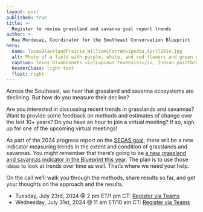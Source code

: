 ```yaml
---
layout: post
published: true
title: >-
  Register to review grassland and savanna goal report trends
author: >-
  Rua Mordecai, Coordinator for the Southeast Conservation Blueprint
hero:
  name: TexasBlacklandPrairie_WilliamLFarrWikipedia_April2014.jpg
  alt: Photo of a field with purple, white, and red flowers and green grass in the foreground, with isolated trees in the background.
  caption: Texas bluebonnets <i>(Lupinus texensis)</i>, Indian paintbrush <i>(Castilleja indivisa)</i>, and other wildflowers growing on ranch and pastureland in the Blackland Prairie ecoregion of Texas. <a href="https://commons.wikimedia.org/wiki/File:Ranch_and_pastureland_with_wildflowers_in_the_Blackland_Prairie_eco-region_of_Texas._County_Road_268,_Lavaca_County,_Texas,_USA_%2819_April_2014%29.jpg">Photo</a> by William L. Farr, Wikipedia. <a href="https://creativecommons.org/licenses/by-sa/4.0/deed.en">CC BY-SA 4.0</a>.
  headerClass: light-text
  float: right
---
```

Across the Southeast, we hear that grassland and savanna ecosystems are declining. But how do you measure their decline? 

Are you interested in discussing recent trends in grasslands and savannas? Want to provide some feedback on methods and estimates of change over the last 10+ years? Do you have an hour to join a virtual meeting? If so, sign up for one of the upcoming virtual meetings!<!--more-->

As part of the 2024 progress report on the [SECAS goal](https://secassoutheast.org/our-goal), there will be a new indicator measuring trends in the extent and condition of grasslands and savannas. You might remember that there’s going to be [a new grassland and savannas indicator in the Blueprint this year](https://secassoutheast.org/2024/03/26/The-plan-for-the-2024-Southeast-Conservation-Blueprint.html). The plan is to use those ideas to look at trends over time as well. That’s where we need your help.

On the call we’ll walk you through the methods, share results so far, and get your thoughts on the approach and the results. 

- Tuesday, July 23rd, 2024 @ 2 pm ET/1 pm CT: [Register via Teams](https://events.gcc.teams.microsoft.com/event/db169e92-dd0a-479c-b7bf-9584629e1561@0693b5ba-4b18-4d7b-9341-f32f400a5494)
- Wednesday, July 31st, 2024 @ 11 am ET/10 am CT: [Register via Teams](https://events.gcc.teams.microsoft.com/event/6e564425-3992-4634-a352-dd9c09af85c5@0693b5ba-4b18-4d7b-9341-f32f400a5494)
